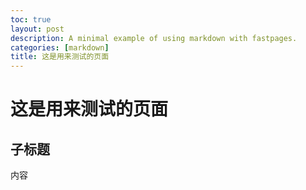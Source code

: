 ```yaml
---
toc: true
layout: post
description: A minimal example of using markdown with fastpages.
categories: [markdown]
title: 这是用来测试的页面
---
```

# 这是用来测试的页面

## 子标题

内容